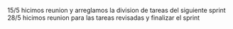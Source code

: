  15/5 hicimos reunion y arreglamos la division de tareas del siguiente sprint
 28/5 hicimos reunion para las tareas revisadas y finalizar el sprint

